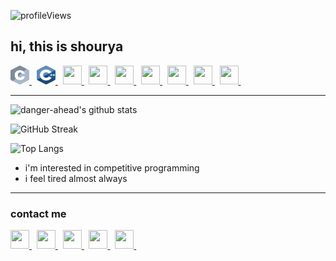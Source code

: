 ![profileViews](https://enihmv5bm33qwsq.m.pipedream.net/?username=danger-ahead)
## hi, this is shourya
<p>
    <a href = "c">
        <img src = "resources/c.svg" width = "30" height = "30">
    </a> &nbsp;
    <a href = "c++">
        <img src = "resources/cpp.svg" width = "30" height = "30">
    </a> &nbsp;
    <a href = "python">
        <img src = "https://www.vectorlogo.zone/logos/python/python-icon.svg" width = "30" height = "30">
    </a> &nbsp;
    <a href = "java">
        <img src = "https://www.vectorlogo.zone/logos/java/java-icon.svg" width = "30" height = "30">
    </a> &nbsp;
    <a href = "linux">
        <img src = "https://www.vectorlogo.zone/logos/linux/linux-icon.svg" width = "30" height = "30">
    </a> &nbsp;
    <a href = "git">
        <img src = "https://www.vectorlogo.zone/logos/git-scm/git-scm-icon.svg" width = "30" height = "30">
    </a> &nbsp;
    <a href = "vs-code">
        <img src = "https://www.vectorlogo.zone/logos/visualstudio_code/visualstudio_code-icon.svg" width = "30" height = "30">
    </a> &nbsp;
    <a href = "bash-shell">
        <img src = "https://www.vectorlogo.zone/logos/gnu_bash/gnu_bash-icon.svg" width = "30" height = "30">
    </a> &nbsp;
    <a href = "bash-shell">
        <img src = "https://www.vectorlogo.zone/logos/virtualbox/virtualbox-icon.svg" width = "30" height = "30">
    </a> &nbsp;
</p>

----

![danger-ahead's github stats](https://github-readme-stats.vercel.app/api?username=danger-ahead&show_icons=true&include_all_commits=true&theme=react)

![GitHub Streak](https://github-readme-streak-stats.herokuapp.com/?user=danger-ahead&theme=react)

![Top Langs](https://github-readme-stats.vercel.app/api/top-langs/?username=danger-ahead&theme=react)

-  i'm interested in competitive programming
-  i feel tired almost always

----

### contact me
<p>
    <a href = "https://www.linkedin.com/in/shourya-shikhar/">
        <img src = "https://www.vectorlogo.zone/logos/linkedin/linkedin-tile.svg" width = "30" height = "30">
    </a> &nbsp;
    <a href = "mailto:danger.ahead@pm.me">
        <img src = "https://www.vectorlogo.zone/logos/protonmail/protonmail-icon.svg" width = "30" height = "30">
    </a> &nbsp;
    <a href = "https://t.me/danger_ahead">
        <img src = "https://www.vectorlogo.zone/logos/telegram/telegram-tile.svg" width = "30" height = "30">
    </a> &nbsp;
    <a href = "https://www.instagram.com/definitelynotshourya/">
        <img src = "https://www.vectorlogo.zone/logos/instagram/instagram-icon.svg" width = "30" height = "30">
    </a> &nbsp;
    <a href = "https://www.quora.com/profile/Shourya-Shikhar-1">
        <img src = "https://www.vectorlogo.zone/logos/quora/quora-icon.svg" width = "30" height = "30">
    </a> &nbsp;
</p>
